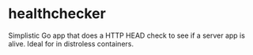 # healthchecker
Simplistic Go app that does a HTTP HEAD check to see if a server app is alive. Ideal for in distroless containers.

